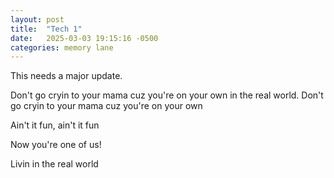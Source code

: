 ```yaml
---
layout: post
title:  "Tech 1"
date:   2025-03-03 19:15:16 -0500
categories: memory lane
---
```

This needs a major update.

Don't go cryin to your mama cuz you're on your own in the real world.
Don't go cryin to your mama cuz you're on your own

Ain't it fun, ain't it fun

Now you're one of us!

Livin in the real world
